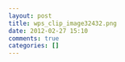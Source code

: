 ```yaml
---
layout: post
title: wps_clip_image32432.png
date: 2012-02-27 15:10
comments: true
categories: []
---
```


